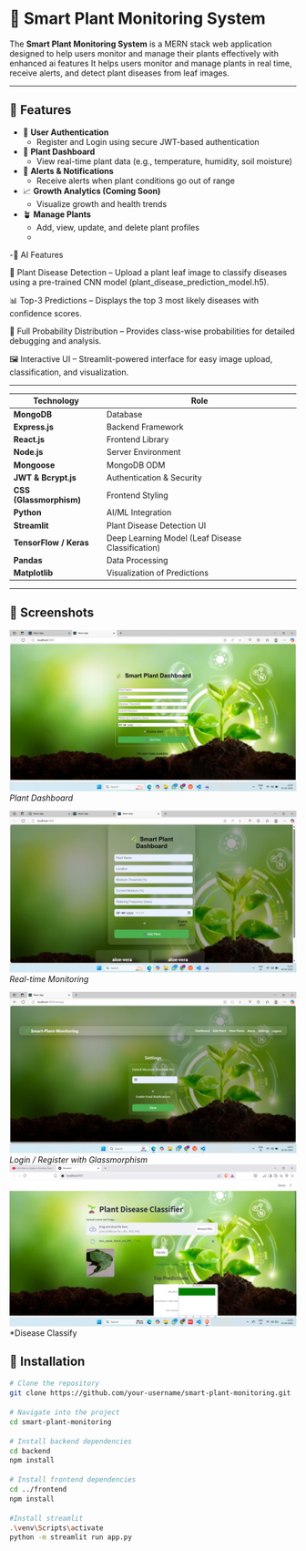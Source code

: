 # 🌿 Smart Plant Monitoring System

The **Smart Plant Monitoring System** is a MERN stack web application designed to help users monitor and manage their plants effectively with enhanced ai features 
It helps users monitor and manage plants in real time, receive alerts, and detect plant diseases from leaf images.

---

## 🔐 Features

- 🌱 **User Authentication**
  - Register and Login using secure JWT-based authentication
- 🌿 **Plant Dashboard**
  - View real-time plant data (e.g., temperature, humidity, soil moisture)
- 🚨 **Alerts & Notifications**
  - Receive alerts when plant conditions go out of range
- 📈 **Growth Analytics (Coming Soon)**
  - Visualize growth and health trends
- 🪴 **Manage Plants**
  - Add, view, update, and delete plant profiles
  - 
-🤖 AI Features

🌱 Plant Disease Detection – Upload a plant leaf image to classify diseases using a pre-trained CNN model (plant_disease_prediction_model.h5).

📊 Top-3 Predictions – Displays the top 3 most likely diseases with confidence scores.

🔎 Full Probability Distribution – Provides class-wise probabilities for detailed debugging and analysis.

🖼️ Interactive UI – Streamlit-powered interface for easy image upload, classification, and visualization.

---
| Technology              | Role                                              |
| ----------------------- | ------------------------------------------------- |
| **MongoDB**             | Database                                          |
| **Express.js**          | Backend Framework                                 |
| **React.js**            | Frontend Library                                  |
| **Node.js**             | Server Environment                                |
| **Mongoose**            | MongoDB ODM                                       |
| **JWT & Bcrypt.js**     | Authentication & Security                         |
| **CSS (Glassmorphism)** | Frontend Styling                                  |
| **Python**              | AI/ML Integration                                 |
| **Streamlit**           | Plant Disease Detection UI                        |
| **TensorFlow / Keras**  | Deep Learning Model (Leaf Disease Classification) |
| **Pandas**              | Data Processing                                   |
| **Matplotlib**          | Visualization of Predictions                      |



---
## 📸 Screenshots

![Dashboard](Screenshot%20(138).png)  
*Plant Dashboard*

![Real-time Monitor](Screenshot%20(139).png)  
*Real-time Monitoring*

![Glassmorphic UI](Screenshot%20(144).png)  
*Login / Register with Glassmorphism*
![AI feature-Plant Disease Classification](Screenshot%20(161).png)
*Disease Classify

## 🔧 Installation

```bash
# Clone the repository
git clone https://github.com/your-username/smart-plant-monitoring.git

# Navigate into the project
cd smart-plant-monitoring

# Install backend dependencies
cd backend
npm install

# Install frontend dependencies
cd ../frontend
npm install

#Install streamlit
.\venv\Scripts\activate
python -m streamlit run app.py

